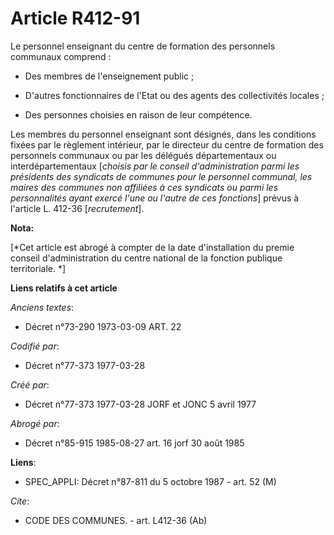# Article R412-91

Le personnel enseignant du centre de formation des personnels communaux comprend :

- Des membres de l'enseignement public ;

- D'autres fonctionnaires de l'Etat ou des agents des collectivités locales ;

- Des personnes choisies en raison de leur compétence.

Les membres du personnel enseignant sont désignés, dans les conditions fixées par le règlement intérieur, par le directeur du
centre de formation des personnels communaux ou par les délégués départementaux ou interdépartementaux [*choisis par le
conseil d'administration parmi les présidents des syndicats de communes pour le personnel communal, les maires des communes
non affiliées à ces syndicats ou parmi les personnalités ayant exercé l'une ou l'autre de ces fonctions*] prévus à l'article
L. 412-36 [*recrutement*].

**Nota:**

[*Cet article est abrogé à compter de la date d'installation du premie conseil d'administration du centre national de la
fonction publique territoriale. *]

**Liens relatifs à cet article**

_Anciens textes_:

  - Décret n°73-290 1973-03-09 ART. 22

_Codifié par_:

  - Décret n°77-373 1977-03-28

_Créé par_:

  - Décret n°77-373 1977-03-28 JORF et JONC 5 avril 1977

_Abrogé par_:

  - Décret n°85-915 1985-08-27 art. 16 jorf 30 août 1985

**Liens**:

  - SPEC_APPLI: Décret n°87-811 du 5 octobre 1987 - art. 52 (M)

_Cite_:

  - CODE DES COMMUNES. - art. L412-36 (Ab)
